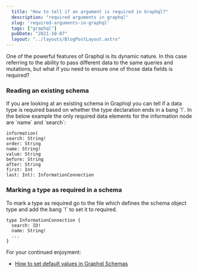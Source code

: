 ```yaml
---
  title: "How to tell if an argument is required in Graphql?"
  description: "required arguments in graphql"
  slug: 'required-arguments-in-graphql'
  tags: ["graphql"]
  pubDate: "2021-10-07"
  layout: "../layouts/BlogPostLayout.astro"
---
```


One of the powerful features of Graphql is its dynamic nature. In this case referring to the ability to pass different data to the same queries and mutations, but what if you need to ensure one of those data fields is required?

<h3>Reading an existing schema</h3>
If you are looking at an existing schema in Graphiql you can tell if a data type is required based on whether the type declaration ends in a bang `!`. In the below example the only required data elements for the information node are `name` and `search`:

```
information(
search: String!
order: String
name: String!
value: String
before: String
after: String
first: Int
last: Int): InformationConnection
```

<h3>Marking a type as required in a schema</h3>
To mark a type as required go to the file which defines the schema object type and add the bang `!` to set it to required.

```
type InformationConnection {
  search: ID!
  name: String!
  ...
}
```

For your continued enjoyment:
- [How to set default values in Graphql Schemas](https://www.devdecks.io/2021-graphql-schema-default-values)